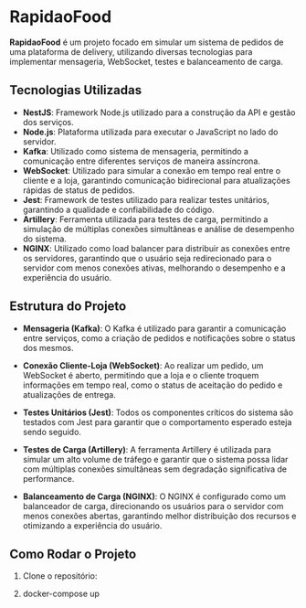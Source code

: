 # RapidaoFood

**RapidaoFood** é um projeto focado em simular um sistema de pedidos de uma plataforma de delivery, utilizando diversas tecnologias para implementar mensageria, WebSocket, testes e balanceamento de carga.

## Tecnologias Utilizadas

- **NestJS**: Framework Node.js utilizado para a construção da API e gestão dos serviços.
- **Node.js**: Plataforma utilizada para executar o JavaScript no lado do servidor.
- **Kafka**: Utilizado como sistema de mensageria, permitindo a comunicação entre diferentes serviços de maneira assíncrona.
- **WebSocket**: Utilizado para simular a conexão em tempo real entre o cliente e a loja, garantindo comunicação bidirecional para atualizações rápidas de status de pedidos.
- **Jest**: Framework de testes utilizado para realizar testes unitários, garantindo a qualidade e confiabilidade do código.
- **Artillery**: Ferramenta utilizada para testes de carga, permitindo a simulação de múltiplas conexões simultâneas e análise de desempenho do sistema.
- **NGINX**: Utilizado como load balancer para distribuir as conexões entre os servidores, garantindo que o usuário seja redirecionado para o servidor com menos conexões ativas, melhorando o desempenho e a experiência do usuário.

## Estrutura do Projeto

- **Mensageria (Kafka)**: O Kafka é utilizado para garantir a comunicação entre serviços, como a criação de pedidos e notificações sobre o status dos mesmos.
  
- **Conexão Cliente-Loja (WebSocket)**: Ao realizar um pedido, um WebSocket é aberto, permitindo que a loja e o cliente troquem informações em tempo real, como o status de aceitação do pedido e atualizações de entrega.

- **Testes Unitários (Jest)**: Todos os componentes críticos do sistema são testados com Jest para garantir que o comportamento esperado esteja sendo seguido.

- **Testes de Carga (Artillery)**: A ferramenta Artillery é utilizada para simular um alto volume de tráfego e garantir que o sistema possa lidar com múltiplas conexões simultâneas sem degradação significativa de performance.

- **Balanceamento de Carga (NGINX)**: O NGINX é configurado como um balanceador de carga, direcionando os usuários para o servidor com menos conexões abertas, garantindo melhor distribuição dos recursos e otimizando a experiência do usuário.

## Como Rodar o Projeto

1. Clone o repositório:
   
2. docker-compose up
